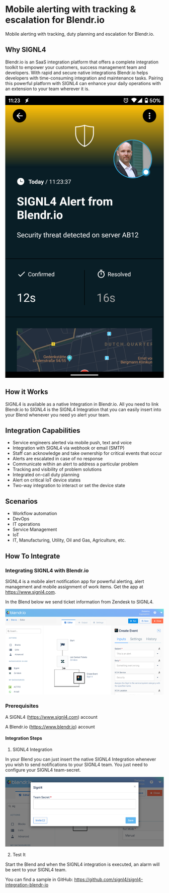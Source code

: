 # Mobile alerting with tracking & escalation for Blendr.io

Mobile alerting with tracking, duty planning and escalation for Blendr.io.

## Why SIGNL4

Blendr.io is an SaaS integration platform that offers a complete integration toolkit to empower your customers, success management team and developers. With rapid and secure native integrations Blendr.io helps developers with time-consuming integration and maintenance tasks. Pairing this powerful platform with SIGNL4 can enhance your daily operations with an extension to your team wherever it is.

![SIGNL4](blendr-io-signl4.png)

## How it Works

SIGNL4 is available as a native Integration in Blendr.io. All you need to link Blendr.io to SIGNL4 is the SIGNL4 Integration that you can easily insert into your Blend whenever you need yo alert your team.

## Integration Capabilities

- Service engineers alerted via mobile push, text and voice
- Integration with SIGNL4 via webhook or email (SMTP)
- Staff can acknowledge and take ownership for critical events that occur
- Alerts are escalated in case of no response
- Communicate within an alert to address a particular problem
- Tracking and visibility of problem solutions
- Integrated on-call duty planning
- Alert on critical IoT device states
- Two-way integration to interact or set the device state

## Scenarios

- Workflow automation
- DevOps
- IT operations
- Service Management
- IoT
- IT, Manufacturing, Utility, Oil and Gas, Agriculture, etc.

## How To Integrate

### Integrating SIGNL4 with Blendr.io

SIGNL4 is a mobile alert notification app for powerful alerting, alert management and mobile assignment of work items. Get the app at https://www.signl4.com.

In the Blend below we send ticket information from Zendesk to SIGNL4.

![Blendr.io and SIGNL4](blendr-io-blend.png)

### Prerequisites

A SIGNL4 (https://www.signl4.com) account

A Blendr.io (https://www.blendr.io) account

#### Integration Steps

1. SIGNL4 Integration  

In your Blend you can just insert the native SIGNL4 Integration whenever you wish to send notifications to your SIGNL4 team. You just need to configure your SIGNL4 team-secret.

![SIGNL4 Settings](blendr-io-settings.png)

2. Test It  

Start the Blend and when the SIGNL4 integration is executed, an alarm will be sent to your SIGNL4 team.

You can find a sample in GitHub:
https://github.com/signl4/signl4-integration-blendr-io

